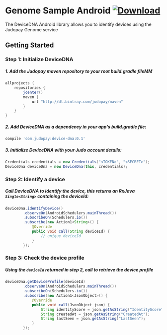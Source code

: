 # Genome Sample Android [ ![Download](https://api.bintray.com/packages/judopay/maven/device-dna/images/download.svg) ](https://bintray.com/judopay/maven/device-dna/_latestVersion)

The DeviceDNA Android library allows you to identify devices using the Judopay Genome service

## Getting Started

### Step 1: Initialize DeviceDNA

##### 1. Add the Judopay maven repository to your root build.gradle fileMM
```groovy
allprojects {
    repositories {
        jcenter()
        maven {
            url "http://dl.bintray.com/judopay/maven"
        }
    }
}
```

##### 2. Add DeviceDNA as a dependency in your app's build.gradle file:
```groovy
compile 'com.judopay:device-dna:0.1'
```

##### 3. Initialize DeviceDNA with your Judo account details:
```java
Credentials credentials = new Credentials("<TOKEN>", "<SECRET>");
DeviceDna deviceDna = new DeviceDna(this, credentials);
```

### Step 2: Identify a device

##### Call DeviceDNA to identify the device, this returns an RxJava ```Single<String>``` containing the deviceId:
```java
deviceDna.identifyDevice()
        .observeOn(AndroidSchedulers.mainThread())
        .subscribeOn(Schedulers.io())
        .subscribe(new Action1<String>() {
            @Override
            public void call(String deviceId) {
                // unique deviceId
            }
        });
```

### Step 3: Check the device profile
##### Using the ```deviceId``` returned in step 2, call to retrieve the device profile
```java
deviceDna.getDeviceProfile(deviceId)
        .observeOn(AndroidSchedulers.mainThread())
        .subscribeOn(Schedulers.io())
        .subscribe(new Action1<JsonObject>() {
            @Override
            public void call(JsonObject json) {
                String identityScore = json.getAsString("IdentityScore");
                String createdAt = json.getAsString("CreatedAt");
                String lastSeen = json.getAsString("LastSeen");
            }
        });
```
